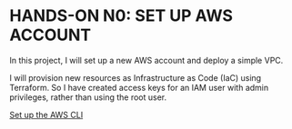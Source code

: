 # HANDS-ON N0: SET UP AWS ACCOUNT

In this project, I will set up a new AWS account and deploy a simple VPC. 

I will provision new resources as Infrastructure as Code (IaC) using Terraform. So I have created access keys for an IAM user with admin privileges, rather than using the root user.

[Set up the AWS CLI](https://docs.aws.amazon.com/cli/latest/userguide/getting-started-quickstart.html)